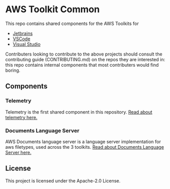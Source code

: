 # AWS Toolkit Common

This repo contains shared components for the AWS Toolkits for

* [Jetbrains](https://github.com/aws/aws-toolkit-jetbrains)
* [VSCode](https://github.com/aws/aws-toolkit-vscode/)
* [Visual Studio](https://github.com/aws/aws-toolkit-visual-studio)

Contributers looking to contribute to the above projects should consult the contributing guide (CONTRIBUTING.md)
on the repos they are interested in: this repo contains internal components that most contributers would find boring.

## Components

### Telemetry

Telemetry is the first shared component in this repository. [Read about telemetry here.](telemetry/README.md)

### Documents Language Server

AWS Documents language server is a language server implementation for aws filetypes, used across the 3 toolkits. [Read about Documents Language Server here.](lsp/README.md)

## License

This project is licensed under the Apache-2.0 License.
